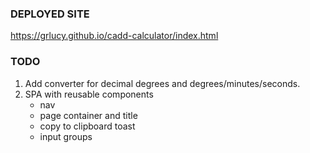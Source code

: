### DEPLOYED SITE

https://grlucy.github.io/cadd-calculator/index.html

### TODO

1. Add converter for decimal degrees and degrees/minutes/seconds.
1. SPA with reusable components
   - nav
   - page container and title
   - copy to clipboard toast
   - input groups
